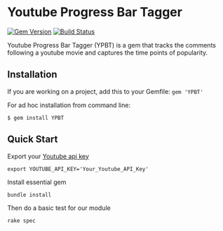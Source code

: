 # Youtube Progress Bar Tagger
[![Gem Version](https://badge.fury.io/rb/YPBT.svg)](https://badge.fury.io/rb/YPBT)
[![Build Status](https://travis-ci.org/RubyStarts3/YPBT.svg?branch=master)](https://travis-ci.org/RubyStarts3/YPBT)

Youtube Progress Bar Tagger (YPBT) is a gem that tracks the comments following a youtube movie and captures the time points of popularity.

## Installation

If you are working on a project, add this to your Gemfile: `gem 'YPBT'`

For ad hoc installation from command line:

```$ gem install YPBT```

## Quick Start  
  Export your [Youtube api key](https://console.developers.google.com/apis/credentials)  
  
    export YOUTUBE_API_KEY='Your_Youtube_API_Key'
  Install essential gem  
  
    bundle install
  Then do a basic test for our module  
  
    rake spec
